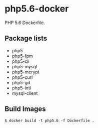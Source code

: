 # php5.6-docker

PHP 5.6 Dockerfile.

## Package lists

* php5
* php5-fpm
* php5-cli
* php5-mysql
* php5-mcrypt
* php5-curl
* php5-gd
* php5-intl
* mysql-client

## Build Images

```
$ docker build -t php5.6 -f Dockerfile .
```



